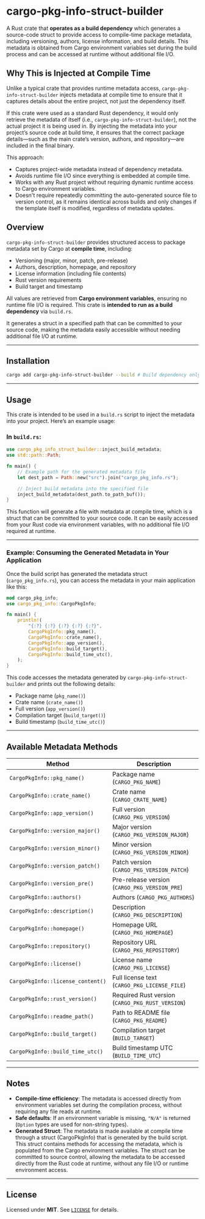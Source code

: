 # cargo-pkg-info-struct-builder

A Rust crate that **operates as a build dependency** which generates a source-code struct to provide access to compile-time package metadata, including versioning, authors, license information, and build details. This metadata is obtained from Cargo environment variables set during the build process and can be accessed at runtime without additional file I/O.

## Why This is Injected at Compile Time
Unlike a typical crate that provides runtime metadata access, `cargo-pkg-info-struct-builder` injects metadata at compile time to ensure that it captures details about the entire project, not just the dependency itself.

If this crate were used as a standard Rust dependency, it would only retrieve the metadata of itself (i.e., `cargo-pkg-info-struct-builder`), not the actual project it is being used in. By injecting the metadata into your project’s source code at build time, it ensures that the correct package details—such as the main crate’s version, authors, and repository—are included in the final binary.

This approach:

- Captures project-wide metadata instead of dependency metadata.
- Avoids runtime file I/O since everything is embedded at compile time.
- Works with any Rust project without requiring dynamic runtime access to Cargo environment variables.
- Doesn't require repeatedly committing the auto-generated source file to version control, as it remains identical across builds and only changes if the template itself is modified, regardless of metadata updates.

## Overview

`cargo-pkg-info-struct-builder` provides structured access to package metadata set by Cargo at **compile time**, including:  
- Versioning (major, minor, patch, pre-release)  
- Authors, description, homepage, and repository  
- License information (including file contents)  
- Rust version requirements  
- Build target and timestamp  

All values are retrieved from **Cargo environment variables**, ensuring no runtime file I/O is required. This crate is **intended to run as a build dependency** via `build.rs`.

It generates a struct in a specified path that can be committed to your source code, making the metadata easily accessible without needing additional file I/O at runtime.

---

## Installation

```bash
cargo add cargo-pkg-info-struct-builder --build # Build dependency only
```

---

## Usage

This crate is intended to be used in a `build.rs` script to inject the metadata into your project. Here’s an example usage:

### In `build.rs`:
```rust
use cargo_pkg_info_struct_builder::inject_build_metadata;
use std::path::Path;

fn main() {
    // Example path for the generated metadata file
    let dest_path = Path::new("src").join("cargo_pkg_info.rs");

    // Inject build metadata into the specified file
    inject_build_metadata(dest_path.to_path_buf());
}
```

This function will generate a file with metadata at compile time, which is a struct that can be committed to your source code. It can be easily accessed from your Rust code via environment variables, with no additional file I/O required at runtime.

---

### Example: Consuming the Generated Metadata in Your Application

Once the build script has generated the metadata struct (`cargo_pkg_info.rs`), you can access the metadata in your main application like this:

```rust
mod cargo_pkg_info;
use cargo_pkg_info::CargoPkgInfo;

fn main() {
    println!(
        "{:?} {:?} {:?} {:?} {:?}",
        CargoPkgInfo::pkg_name(),
        CargoPkgInfo::crate_name(),
        CargoPkgInfo::app_version(),
        CargoPkgInfo::build_target(),
        CargoPkgInfo::build_time_utc(),
    );
}
```

This code accesses the metadata generated by `cargo-pkg-info-struct-builder` and prints out the following details:
- Package name (`pkg_name()`)
- Crate name (`crate_name()`)
- Full version (`app_version()`)
- Compilation target (`build_target()`)
- Build timestamp (`build_time_utc()`)

---

## Available Metadata Methods

| **Method**                           | **Description**                                      |
|--------------------------------------|------------------------------------------------------|
| `CargoPkgInfo::pkg_name()`           | Package name (`CARGO_PKG_NAME`)                      |
| `CargoPkgInfo::crate_name()`         | Crate name (`CARGO_CRATE_NAME`)                      |
| `CargoPkgInfo::app_version()`        | Full version (`CARGO_PKG_VERSION`)                   | 
| `CargoPkgInfo::version_major()`      | Major version (`CARGO_PKG_VERSION_MAJOR`)            |
| `CargoPkgInfo::version_minor()`      | Minor version (`CARGO_PKG_VERSION_MINOR`)            |
| `CargoPkgInfo::version_patch()`      | Patch version (`CARGO_PKG_VERSION_PATCH`)            |
| `CargoPkgInfo::version_pre()`        | Pre-release version (`CARGO_PKG_VERSION_PRE`)        |
| `CargoPkgInfo::authors()`            | Authors (`CARGO_PKG_AUTHORS`)                        |
| `CargoPkgInfo::description()`        | Description (`CARGO_PKG_DESCRIPTION`)                |
| `CargoPkgInfo::homepage()`           | Homepage URL (`CARGO_PKG_HOMEPAGE`)                  |
| `CargoPkgInfo::repository()`         | Repository URL (`CARGO_PKG_REPOSITORY`)              |
| `CargoPkgInfo::license()`            | License name (`CARGO_PKG_LICENSE`)                   |
| `CargoPkgInfo::license_content()`    | Full license text (`CARGO_PKG_LICENSE_FILE`)         |
| `CargoPkgInfo::rust_version()`       | Required Rust version (`CARGO_PKG_RUST_VERSION`)     |
| `CargoPkgInfo::readme_path()`        | Path to README file (`CARGO_PKG_README`)             |
| `CargoPkgInfo::build_target()`       | Compilation target (`BUILD_TARGET`)                  |
| `CargoPkgInfo::build_time_utc()`     | Build timestamp UTC (`BUILD_TIME_UTC`)               |


---

## Notes

- **Compile-time efficiency**: The metadata is accessed directly from environment variables set during the compilation process, without requiring any file reads at runtime.
- **Safe defaults**: If an environment variable is missing, `"N/A"` is returned (`Option` types are used for non-string types).
- **Generated Struct**: The metadata is made available at compile time through a struct (CargoPkgInfo) that is generated by the build script. This struct contains methods for accessing the metadata, which is populated from the Cargo environment variables. The struct can be committed to source control, allowing the metadata to be accessed directly from the Rust code at runtime, without any file I/O or runtime environment access.

---

## License

Licensed under **MIT**. See [`LICENSE`](./LICENSE) for details.
